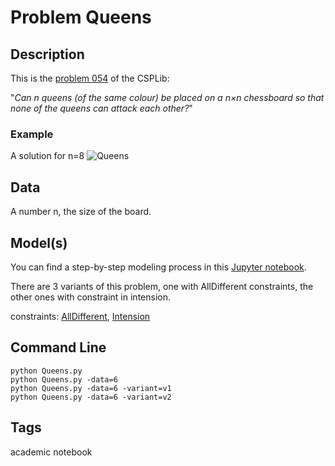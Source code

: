 # Problem Queens
## Description
This is the [problem 054](https://www.csplib.org/Problems/prob054/) of the CSPLib:

"*Can n queens (of the same colour) be placed on a n×n chessboard so that none of the queens can attack each other?*"


### Example
A solution for n=8
![Queens](http://pycsp.org/assets/notebooks/figures/queens.png)

## Data
A number n, the size of the board.

## Model(s)


You can find a step-by-step modeling process in this [Jupyter notebook](https://pycsp.org/documentation/models/CSP/Queens/).

There are 3 variants of this problem, one with AllDifferent constraints, the other ones with constraint in intension.

  constraints: [AllDifferent](http://pycsp.org/documentation/constraints/AllDifferent), [Intension](http://pycsp.org/documentation/constraints/Intension)

## Command Line
```
python Queens.py
python Queens.py -data=6
python Queens.py -data=6 -variant=v1
python Queens.py -data=6 -variant=v2
```

## Tags
 academic notebook
